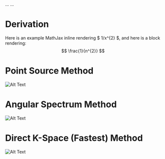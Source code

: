 <head>
...
    <script type="text/javascript"
            src="http://cdn.mathjax.org/mathjax/latest/MathJax.js?config=TeX-AMS-MML_HTMLorMML">
    </script>
...
</head>

# Derivation
Here is an example MathJax inline rendering $ 1/x^{2} $, and here is a block rendering: 
$$ \frac{1}{n^{2}} $$

# Point Source Method
![Alt Text](https://github.com/rehmanali1994/FourierAcousticSimulations.github.io/raw/master/MATLAB/PointSourceMethod.gif)
# Angular Spectrum Method
![Alt Text](https://github.com/rehmanali1994/FourierAcousticSimulations.github.io/raw/master/MATLAB/AngularSpectrumMethod.gif)
# Direct K-Space (Fastest) Method
![Alt Text](https://github.com/rehmanali1994/FourierAcousticSimulations.github.io/raw/master/MATLAB/FastestMethod.gif)

